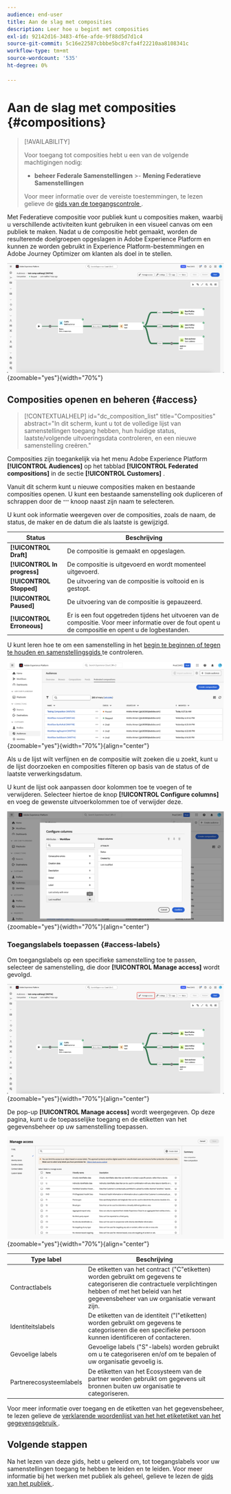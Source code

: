 ```yaml
---
audience: end-user
title: Aan de slag met composities
description: Leer hoe u begint met composities
exl-id: 92142d16-3483-4f6e-afde-9f88d5d7d1c4
source-git-commit: 5c16e22587cbbbe5bc87cfa4f22210aa8108341c
workflow-type: tm+mt
source-wordcount: '535'
ht-degree: 0%

---
```


# Aan de slag met composities {#compositions}

>[!AVAILABILITY]
>
>Voor toegang tot composities hebt u een van de volgende machtigingen nodig:
>
>- **beheer Federale Samenstellingen**
>&#x200B;>- **Mening Federatieve Samenstellingen**
>
>Voor meer informatie over de vereiste toestemmingen, te lezen gelieve de [ gids van de toegangscontrole ](/help/governance-privacy-security/access-control.md).

Met Federatieve compositie voor publiek kunt u composities maken, waarbij u verschillende activiteiten kunt gebruiken in een visueel canvas om een publiek te maken. Nadat u de compositie hebt gemaakt, worden de resulterende doelgroepen opgeslagen in Adobe Experience Platform en kunnen ze worden gebruikt in Experience Platform-bestemmingen en Adobe Journey Optimizer om klanten als doel in te stellen.

![ het werkschema van de steekproefsamenstelling van A wordt getoond binnen de Federatieve Samenstelling van het Publiek.](assets/gs-compositions/composition-example.png){zoomable="yes"}{width="70%"}

## Composities openen en beheren {#access}

>[!CONTEXTUALHELP]
>id="dc_composition_list"
>title="Composities"
>abstract="In dit scherm, kunt u tot de volledige lijst van samenstellingen toegang hebben, hun huidige status, laatste/volgende uitvoeringsdata controleren, en een nieuwe samenstelling creëren."

Composities zijn toegankelijk via het menu Adobe Experience Platform **[!UICONTROL Audiences]** op het tabblad **[!UICONTROL Federated compositions]** in de sectie **[!UICONTROL Customers]** .

Vanuit dit scherm kunt u nieuwe composities maken en bestaande composities openen. U kunt een bestaande samenstelling ook dupliceren of schrappen door de ![ ellipsen ](/help/assets/icons/more.png) knoop naast zijn naam te selecteren.

U kunt ook informatie weergeven over de composities, zoals de naam, de status, de maker en de datum die als laatste is gewijzigd.

| Status | Beschrijving |
| ------ | ----------- |
| **[!UICONTROL Draft]** | De compositie is gemaakt en opgeslagen. |
| **[!UICONTROL In progress]** | De compositie is uitgevoerd en wordt momenteel uitgevoerd. |
| **[!UICONTROL Stopped]** | De uitvoering van de compositie is voltooid en is gestopt. |
| **[!UICONTROL Paused]** | De uitvoering van de compositie is gepauzeerd. |
| **[!UICONTROL Erroneous]** | Er is een fout opgetreden tijdens het uitvoeren van de compositie. Voor meer informatie over de fout opent u de compositie en opent u de logbestanden. |

U kunt leren hoe te om een samenstelling in het [ begin te beginnen of tegen te houden en samenstellingsgids ](./start-monitor-composition.md) te controleren.

![ een lijst van A van de beschikbare samenstellingen wordt getoond.](assets/gs-compositions/compositions-list.png){zoomable="yes"}{width="70%"}{align="center"}

Als u de lijst wilt verfijnen en de compositie wilt zoeken die u zoekt, kunt u de lijst doorzoeken en composities filteren op basis van de status of de laatste verwerkingsdatum.

U kunt de lijst ook aanpassen door kolommen toe te voegen of te verwijderen. Selecteer hiertoe de knop **[!UICONTROL Configure columns]** en voeg de gewenste uitvoerkolommen toe of verwijder deze.

![ A lijst van de beschikbare kolommen u aan composities kunt toevoegen doorbladert pagina wordt getoond.](assets/gs-compositions/compositions-columns.png){zoomable="yes"}{width="70%"}{align="center"}

### Toegangslabels toepassen {#access-labels}

Om toegangslabels op een specifieke samenstelling toe te passen, selecteer de samenstelling, die door **[!UICONTROL Manage access]** wordt gevolgd.

![ de &quot;beheert toegang&quot;knoop wordt benadrukt binnen het samenstellingscanvas.](assets/gs-compositions/select-manage-access.png){zoomable="yes"}{width="70%"}{align="center"}

De pop-up **[!UICONTROL Manage access]** wordt weergegeven. Op deze pagina, kunt u de toepasselijke toegang en de etiketten van het gegevensbeheer op uw samenstelling toepassen.

![ Beheert toegangspopover wordt getoond. Dit toont een lijst van alle beschikbare etiketten u op de samenstelling kunt toepassen.](assets/gs-compositions/manage-access.png){zoomable="yes"}{width="70%"}{align="center"}

| Type label | Beschrijving |
| ---------- | ----------- |
| Contractlabels | De etiketten van het contract (&quot;C&quot;etiketten) worden gebruikt om gegevens te categoriseren die contractuele verplichtingen hebben of met het beleid van het gegevensbeheer van uw organisatie verwant zijn. |
| Identiteitslabels | De etiketten van de identiteit (&quot;I&quot;etiketten) worden gebruikt om gegevens te categoriseren die een specifieke persoon kunnen identificeren of contacteren. |
| Gevoelige labels | Gevoelige labels (&quot;S&quot;-labels) worden gebruikt om u te categoriseren en/of om te bepalen of uw organisatie gevoelig is. |
| Partnerecosysteemlabels | De etiketten van het Ecosysteem van de partner worden gebruikt om gegevens uit bronnen buiten uw organisatie te categoriseren. |

Voor meer informatie over toegang en de etiketten van het gegevensbeheer, te lezen gelieve de [ verklarende woordenlijst van het het etiketetiket van het gegevensgebruik ](https://experienceleague.adobe.com/nl/docs/experience-platform/data-governance/labels/reference).

## Volgende stappen

Na het lezen van deze gids, hebt u geleerd om, tot toegangslabels voor uw samenstellingen toegang te hebben te leiden en te leiden. Voor meer informatie bij het werken met publiek als geheel, gelieve te lezen de [ gids van het publiek ](../start/audiences.md).
